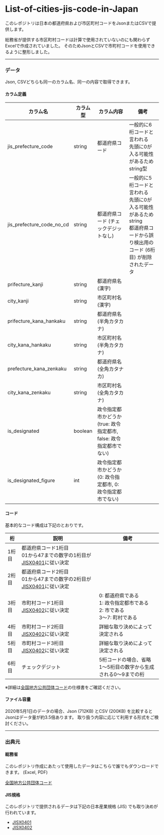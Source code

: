 # List-of-cities-jis-code-in-Japan

このレポジトリは日本の都道府県および市区町村コードをJsonまたはCSVで提供します。

総務省が提供する市区町村コードは計算で使用されていないのにも関わらずExcelで作成されていました。
そのためJsonとCSVで市町村コードを使用できるように整形しました。

---

### データ

Json, CSVどちらも同一のカラム名、同一の内容で取得できます。

#### カラム定義

| カラム名                  | カラム型 | カラム内容                                                   | 備考                                                         |
| ------------------------- | -------- | ------------------------------------------------------------ | ------------------------------------------------------------ |
| jis_prefecture_code       | string   | 都道府県コード                                               | 一般的に6桁コードと言われる<br />先頭に0が入る可能性があるためstring型 |
| jis_prefecture_code_no_cd | string   | 都道府県コード (チェックデジットなし)                        | 一般的に5桁コードと言われる<br />先頭に0が入る可能性があるためstring<br />都道府県コードから誤り検出用のコード (6桁目) が削除されたデータ |
| prifecture_kanji          | string   | 都道府県名 (漢字)                                            |                                                              |
| city_kanji                | string   | 市区町村名 (漢字)                                            |                                                              |
| prifecture_kana_hankaku   | string   | 都道府県名 (半角カタカナ)                                    |                                                              |
| city_kana_hankaku         | string   | 市区町村名 (半角カタカナ)                                    |                                                              |
| prefecture_kana_zenkaku   | string   | 都道府県名 (全角カタナカ)                                    |                                                              |
| city_kana_zenkaku         | string   | 市区町村名 (全角カタカナ)                                    |                                                              |
| is_designated             | boolean  | 政令指定都市かどうか (true: 政令指定都市, false: 政令指定都市でない) |                                                              |
| is_designated_figure      | int      | 政令指定都市かどうか (0: 政令指定都市, 0: 政令指定都市でない) |                                                              |

#### コード

基本的なコード構成は下記のとおりです。

| 桁    | 説明                                                         | 備考                                                         |
| ----- | ------------------------------------------------------------ | ------------------------------------------------------------ |
| 1桁目 | 都道府県コード1桁目<br />01から47までの数字の1桁目が[JISX0401](https://www.jisc.go.jp/app/jis/general/GnrJISNumberNameSearchList?show&jisStdNo=X0401)に従い決定 |                                                              |
| 2桁目 | 都道府県コード2桁目<br />01から47までの数字の2桁目が[JISX0401](https://www.jisc.go.jp/app/jis/general/GnrJISNumberNameSearchList?show&jisStdNo=X0401)に従い決定 |                                                              |
| 3桁目 | 市町村コード1桁目<br />[JISX0402](https://www.jisc.go.jp/app/jis/general/GnrJISNumberNameSearchList?show&jisStdNo=X0402)に従い決定 | 0: 都道府県である<br />1: 政令指定都市である<br />2: 市である<br />3～7: 町村である |
| 4桁目 | 市町村コード2桁目<br />[JISX0402](https://www.jisc.go.jp/app/jis/general/GnrJISNumberNameSearchList?show&jisStdNo=X0402)に従い決定 | 詳細な取り決めによって決定される                             |
| 5桁目 | 市町村コード3桁目<br />[JISX0402](https://www.jisc.go.jp/app/jis/general/GnrJISNumberNameSearchList?show&jisStdNo=X0402)に従い決定 | 詳細な取り決めによって決定される                             |
| 6桁目 | チェックデジット                                             | 5桁コードの場合、省略<br />1～5桁目の数字から生成される0～9までの桁 |

※詳細は[全国地方公共団体コード](https://www.soumu.go.jp/denshijiti/code.html)の仕様書をご確認ください。

#### ファイル容量

2020年5月1日のデータの場合、Json (712KB) とCSV (200KB) を比較するとJsonはデータ量が約3.5倍あります。
取り扱う内容に応じて利用する形式をご検討ください。

---

### 出典元

#### 総務省

このレポジトリ作成にあたって使用したデータはこちらで誰でもダウンロードできます。 (Excel, PDF)

[全国地方公共団体コード](https://www.soumu.go.jp/denshijiti/code.html)

#### JIS規格

このレポジトリで提供されるデータは下記の日本産業規格 (JIS) でも取り決めが行われています。

- [JISX0401](https://www.jisc.go.jp/app/jis/general/GnrJISNumberNameSearchList?show&jisStdNo=X0401)
- [JISX0402](https://www.jisc.go.jp/app/jis/general/GnrJISNumberNameSearchList?show&jisStdNo=X0402)

